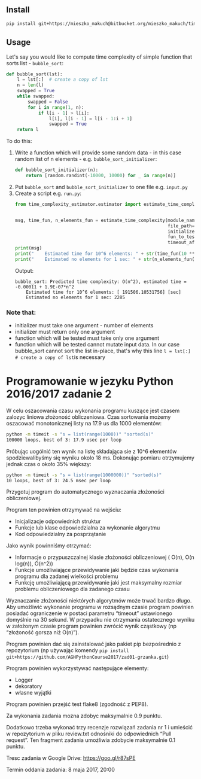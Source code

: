 ## Install
```bash
pip install git+https://mieszko_makuch@bitbucket.org/mieszko_makuch/time-complexity-estimator.git
```
## Usage

Let's say you would like to compute time complexity of simple function that sorts list - `bubble_sort`:
```python
def bubble_sort(lst):
    l = lst[:]  # create a copy of lst
    n = len(l)
    swapped = True
    while swapped:
        swapped = False
        for i in range(1, n):
            if l[i - 1] > l[i]:
                l[i], l[i - 1] = l[i - 1:i + 1]
                swapped = True
    return l
```
To do this:
1. Write a function which will provide some random data - in this case random list of n elements - e.g. `bubble_sort_initializer`:
    ```python
    def bubble_sort_initializer(n):
        return [random.randint(-10000, 10000) for _ in range(n)]
    ```
2. Put `bubble_sort` and `bubble_sort_initializer` to one file e.g. `input.py`
3. Create a script e.g. `run.py`:
    ```python
    from time_complexity_estimator.estimator import estimate_time_complexity


    msg, time_fun, n_elements_fun = estimate_time_complexity(module_name="input",
                                                             file_path="input.py",
                                                             initializer_name="bubble_sort_initializer",
                                                             fun_to_test_name="bubble_sort",
                                                             timeout_after=5)
    print(msg)
    print("    Estimated time for 10^6 elements: " + str(time_fun(10 ** 6)) + " [sec]")
    print("    Estimated no elements for 1 sec: " + str(n_elements_fun(1)))
    ```
    Output:
    ```
    bubble_sort: Predicted time complexity: O(n^2), estimated time = -0.00011 + 1.9E-07*n^2
    	Estimated time for 10^6 elements: [ 191506.10531756] [sec]
    	Estimated no elements for 1 sec: 2285
    ```

### **Note** that:
- initializer must take one argument - number of elements
- initializer must return only one argument
- function which will be tested must take only one argument
- function which will be tested cannot mutate input data. In our case bubble_sort cannot sort the list in-place, that's why this line `l = lst[:]  # create a copy of lst`is necessary





# Programowanie w jezyku Python 2016/2017 zadanie 2

W celu oszacowania czasu wykonania programu kuszące jest czasem zalozyc liniowa złożoność obliczeniowa.
Czas sortowania możemy oszacować monotonicznej listy na 17.9 us dla 1000 elementów:

```bash
python -m timeit -s "s = list(range(1000))" "sorted(s)"
100000 loops, best of 3: 17.9 usec per loop
```


Próbując uogólnić ten wynik na listę składająca sie z 10^6 elementów spodziewalibyśmy się wyniku okolo 18 ms. Dokonując pomiaru otrzymujemy jednak czas o około 35% większy:

```bash
python -m timeit -s "s = list(range(1000000))" "sorted(s)"
10 loops, best of 3: 24.5 msec per loop
```


Przygotuj program do automatycznego wyznaczania złożoności obliczeniowej.

Program ten powinien otrzymywać na wejściu:
 -  Inicjalizacje odpowiednich struktur
 - Funkcje lub klase odpowiedzialna za wykonanie algorytmu
 - Kod odpowiedzialny za posprzątanie

Jako wynik powinniśmy otrzymać:
 - Informacje o przypuszczalnej klasie złożoności obliczeniowej ( O(n), O(n log(n)), O(n^2))
 - Funkcje umożliwiające przewidywanie jaki będzie czas wykonania programu dla zadanej wielkości problemu
 - Funkcję umożliwiającą przewidywanie jaki jest maksymalny rozmiar problemu obliczeniowego dla zadanego czasu

Wyznaczanie złożoności niektórych algorytmów może trwać bardzo długo. Aby umożliwić wykonanie programu w rozsądnym czasie program powinien posiadać ograniczenie w postaci parametru “timeout” ustawionego domyślnie na 30 sekund. W przypadku nie otrzymania ostatecznego wyniku w założonym czasie program powinien zwrócić wynik cząstkowy (np “złożoność gorsza niż O(n)”).

Program powinien dać się zainstalować jako pakiet pip bezpośrednio z repozytorium (np używając komendy
`pip install git+https://github.com/AGHPythonCourse2017/zad01-grzanka.git`)

Program powinien wykorzystywać następujące elementy:
 - Logger
 - dekoratory
 - własne wyjątki

Program powinien przejść test flake8 (zgodność z PEP8).

Za wykonania zadania mozna zdobyc maksymalnie 0.9 punktu.

Dodatkowo trzeba wykonać trzy recenzje rozwiązań zadania nr 1 i umieścić w repozytorium w pliku review.txt odnośniki do odpowiednich “Pull request”. Ten fragment zadania umożliwia zdobycie maksymalnie 0.1 punktu.

Tresc zadania w Google Drive: https://goo.gl/r87sPE

Termin oddania zadania: 8 maja 2017, 20:00
